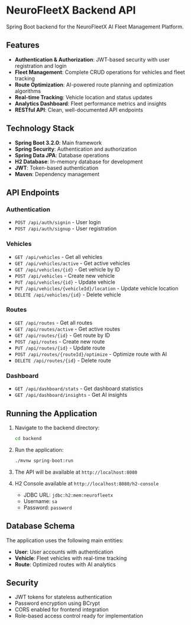 # NeuroFleetX Backend API

Spring Boot backend for the NeuroFleetX AI Fleet Management Platform.

## Features

- **Authentication & Authorization**: JWT-based security with user registration and login
- **Fleet Management**: Complete CRUD operations for vehicles and fleet tracking
- **Route Optimization**: AI-powered route planning and optimization algorithms
- **Real-time Tracking**: Vehicle location and status updates
- **Analytics Dashboard**: Fleet performance metrics and insights
- **RESTful API**: Clean, well-documented API endpoints

## Technology Stack

- **Spring Boot 3.2.0**: Main framework
- **Spring Security**: Authentication and authorization
- **Spring Data JPA**: Database operations
- **H2 Database**: In-memory database for development
- **JWT**: Token-based authentication
- **Maven**: Dependency management

## API Endpoints

### Authentication
- `POST /api/auth/signin` - User login
- `POST /api/auth/signup` - User registration

### Vehicles
- `GET /api/vehicles` - Get all vehicles
- `GET /api/vehicles/active` - Get active vehicles
- `GET /api/vehicles/{id}` - Get vehicle by ID
- `POST /api/vehicles` - Create new vehicle
- `PUT /api/vehicles/{id}` - Update vehicle
- `PUT /api/vehicles/{vehicleId}/location` - Update vehicle location
- `DELETE /api/vehicles/{id}` - Delete vehicle

### Routes
- `GET /api/routes` - Get all routes
- `GET /api/routes/active` - Get active routes
- `GET /api/routes/{id}` - Get route by ID
- `POST /api/routes` - Create new route
- `PUT /api/routes/{id}` - Update route
- `POST /api/routes/{routeId}/optimize` - Optimize route with AI
- `DELETE /api/routes/{id}` - Delete route

### Dashboard
- `GET /api/dashboard/stats` - Get dashboard statistics
- `GET /api/dashboard/insights` - Get AI insights

## Running the Application

1. Navigate to the backend directory:
   ```bash
   cd backend
   ```

2. Run the application:
   ```bash
   ./mvnw spring-boot:run
   ```

3. The API will be available at `http://localhost:8080`

4. H2 Console available at `http://localhost:8080/h2-console`
   - JDBC URL: `jdbc:h2:mem:neurofleetx`
   - Username: `sa`
   - Password: `password`

## Database Schema

The application uses the following main entities:

- **User**: User accounts with authentication
- **Vehicle**: Fleet vehicles with real-time tracking
- **Route**: Optimized routes with AI analytics

## Security

- JWT tokens for stateless authentication
- Password encryption using BCrypt
- CORS enabled for frontend integration
- Role-based access control ready for implementation